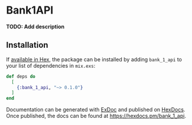# Bank1API

**TODO: Add description**

## Installation

If [available in Hex](https://hex.pm/docs/publish), the package can be installed
by adding `bank_1_api` to your list of dependencies in `mix.exs`:

```elixir
def deps do
  [
    {:bank_1_api, "~> 0.1.0"}
  ]
end
```

Documentation can be generated with [ExDoc](https://github.com/elixir-lang/ex_doc)
and published on [HexDocs](https://hexdocs.pm). Once published, the docs can
be found at <https://hexdocs.pm/bank_1_api>.

